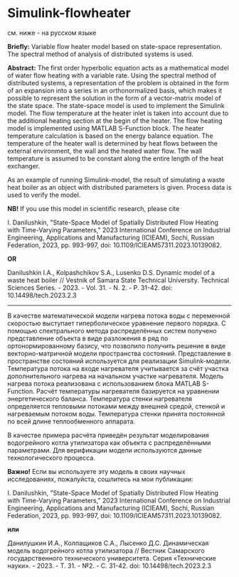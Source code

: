 # Simulink-flowheater


см. ниже - на русском языке


**Briefly:**
Variable flow heater model based on state-space representation. The spectral method of analysis of distributed systems is used.

**Abstract:**
The first order hyperbolic equation acts as a mathematical model of water flow heating with a variable rate. Using the spectral method of distributed systems, a representation of the problem is obtained in the form of an expansion into a series in an orthonormalized basis, which makes it possible to represent the solution in the form of a vector-matrix model of the state space. 
The state-space model is used to implement the Simulink model. The flow temperature at the heater inlet is taken into account due to the additional heating section at the begin of the heater. The flow heating model is implemented using MATLAB S-Function block.
The heater temperature calculation is based on the energy balance equation. The temperature of the heater wall is determined by heat flows between the external environment, the wall and the heated water flow. The wall temperature is assumed to be constant along the entire length of the heat exchanger.

As an example of running Simulink-model, the result of simulating a waste heat boiler as an object with distributed parameters is given.
Process data is used to verify the model.



**NB!** If you use this model in scientific research, please cite 

I. Danilushkin, "State-Space Model of Spatially Distributed Flow Heating with Time-Varying Parameters," 2023 International Conference on Industrial Engineering, Applications and Manufacturing (ICIEAM), Sochi, Russian Federation, 2023, pp. 993-997, doi: 10.1109/ICIEAM57311.2023.10139082.

**OR**

Danilushkin I.A., Kolpashchikov S.A., Lusenko D.S. Dynamic model of a waste heat boiler // Vestnik of Samara State Technical University. Technical Sciences Series. - 2023. - Vol. 31. - N. 2. - P. 31-42. doi: 10.14498/tech.2023.2.3


----

В качестве математической модели нагрева потока воды с переменной скоростью выступает гиперболическое уравнение первого порядка. С помощью спектрального метода распределённых систем получено представление объекта в виде разложения в ряд по ортонормированному базису, что позволило получить решение в виде векторно-матричной модели пространства состояний. 
Представление в пространстве состояний используется для реализации Simulink-модели. Температура потока на входе нагревателя учитывается за счёт участка дополнительного нагрева на начальном участке нагревателя. Модель нагрева потока реализована с использованием блока MATLAB S-Function. 
Расчёт температуры нагревателя базируется на уравнении энергетического баланса. Температура стенки нагревателя определяется тепловыми потоками между внешней средой, стенкой и нагреваемым потоком воды. Температура стенки принята постоянной по всей длине теплообменного аппарата.

В качестве примера расчёта приведён результат моделирования водогрейного котла утилизатора как объекта с распределёнными параметрами. Для верификации модели используются данные технологического процесса.



**Важно!** Если вы используете эту модель в своих научных исследованиях, пожалуйста, сошлитесь на мои публикации:

I. Danilushkin, "State-Space Model of Spatially Distributed Flow Heating with Time-Varying Parameters," 2023 International Conference on Industrial Engineering, Applications and Manufacturing (ICIEAM), Sochi, Russian Federation, 2023, pp. 993-997, doi: 10.1109/ICIEAM57311.2023.10139082.

**или**

Данилушкин И.А., Колпащиков С.А., Лысенко Д.С. Динамическая модель водогрейного котла утилизатора // Вестник Самарского государственного технического университета. Серия «Технические науки». - 2023. - Т. 31. - №2. - C. 31-42. doi: 10.14498/tech.2023.2.3
